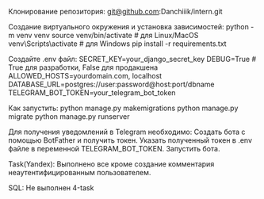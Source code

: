 Клонирование репозитория:
  git@github.com:Danchiiik/intern.git

Создание виртуального окружения и установка зависимостей:
  python -m venv venv
  source venv/bin/activate  # для Linux/MacOS
  venv\Scripts\activate  # для Windows
  pip install -r requirements.txt

Создайте .env файл:
  SECRET_KEY=your_django_secret_key
  DEBUG=True  # True для разработки, False для продакшена
  ALLOWED_HOSTS=yourdomain.com, localhost
  DATABASE_URL=postgres://user:password@host:port/dbname
  TELEGRAM_BOT_TOKEN=your_telegram_bot_token

Как запустить:
  python manage.py makemigrations
  python manage.py migrate
  python manage.py runserver

Для получения уведомлений в Telegram необходимо:
  Создать бота с помощью BotFather и получить токен.
  Указать полученный токен в .env файле в переменной TELEGRAM_BOT_TOKEN.
  Запустить бота.

Task(Yandex):
  Выполнено все кроме создание комментария неаутентифицированным пользователем.

SQL:
  Не выполнен 4-task
